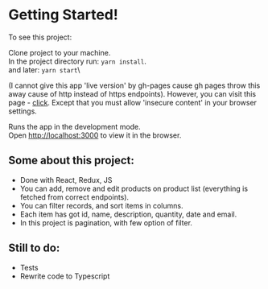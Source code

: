 # Getting Started!

To see this project:

Clone project to your machine. \
In the project directory run: `yarn install`.\
and later: `yarn start`\

(I cannot give this app 'live version' by gh-pages cause gh pages throw this away cause of http instead of https endpoints).
However, you can visit this page - [click](https://maksymilianmroz.github.io/product-list-management/). Except that you must allow 'insecure content' in your browser settings.

Runs the app in the development mode.\
Open [http://localhost:3000](http://localhost:3000) to view it in the browser.

## Some about this project:

- Done with React, Redux, JS
- You can add, remove and edit products on product list (everything is fetched from correct endpoints). 
- You can filter records, and sort items in columns. 
- Each item has got id, name, description, quantity, date and email.
- In this project is pagination, with few option of filter.

## Still to do:

- Tests
- Rewrite code to Typescript
